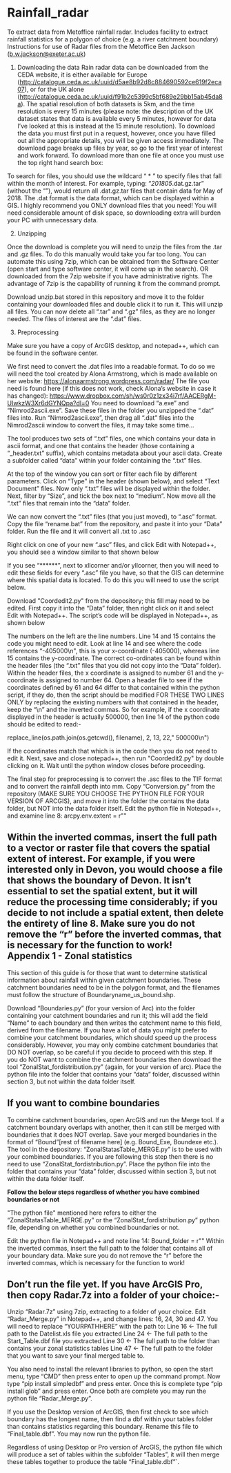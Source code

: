 # Rainfall_radar


To extract data from Metoffice rainfall radar. Includes facility to extract rainfall statistics for a polygon of choice (e.g. a river catchment boundary)
Instructions for use of Radar files from the Metoffice
Ben Jackson (b.w.jackson@exeter.ac.uk)
1)	Downloading the data
Rain radar data can be downloaded from the CEDA website, it is either available for Europe (http://catalogue.ceda.ac.uk/uuid/d5ae8b92d8c884690592ce619f2eca07), or for the UK alone (http://catalogue.ceda.ac.uk/uuid/f91b2c5399c5bf689e29bb15ab45da8a). 
The spatial resolution of both datasets is 5km, and the time resolution is every 15 minutes (please note: the description of the UK dataset states that data is available every 5 minutes, however for data I’ve looked at this is instead at the 15 minute resolution).
To download the data you must first put in a request, however, once you have filled out all the appropriate details, you will be given access immediately.
The download page breaks up files by year, so go to the first year of interest and work forward. To download more than one file at once you must use the top right hand search box:
 
To search for files, you should use the wildcard “ * ” to specify files that fall within the month of interest. For example, typing: “*201805*.dat.gz.tar” (without the “”), would return all .dat.gz.tar  files that contain data for May of 2018. The .dat format is the data format, which can be displayed within a GIS. 
I highly recommend you ONLY download files that you need! You will need considerable amount of disk space, so downloading extra will burden your PC with unnecessary data.

2)	Unzipping


Once the download is complete you will need to unzip the files from the .tar and .gz files. To do this manually would take you far too long. You can automate this using 7zip, which can be obtained from the Software Center (open start and type software center, it will come up in the search). OR downloaded from the 7zip website if you have administrative rights.
The advantage of 7zip is the capability of running it from the command prompt. 
 
Download unzip.bat stored in this repository and move it to the folder containing your downloaded files and double click it to run it. This will unzip all files.
You can now delete all “.tar” and “.gz” files, as they are no longer needed.
The files of interest are the “.dat” files.


3)	Preprocessing


Make sure you have a copy of ArcGIS desktop, and notepad++, which can be found in the software center.

We first need to convert the .dat files into a readable format.
To do so we will need the tool created by Alona Armstrong, which is made available on her website:
https://alonaarmstrong.wordpress.com/radar/
The file you need is found here (if this does not work, check Alona’s website in case it has changed): https://www.dropbox.com/sh/ws0r0z1zx34i7rf/AACERgM-UIwkzW3Xr6dGYNQpa?dl=0 
You need to download “a.exe” and “Nimrod2ascii.exe”. Save these files in the folder you unzipped the “.dat” files into.
Run “Nimrod2ascii.exe”, then drag all “.dat” files into the Nimrod2ascii window to convert the files, it may take some time…
 

The tool produces two sets of “.txt” files, one which contains your data in ascii format, and one that contains the header (those containing a “_header.txt” suffix), which contains metadata about your ascii data.
Create a subfolder called “data” within your folder containing the “.txt” files.

At the top of the window you can sort or filter each file by different parameters. Click on “Type” in the header (shown below), and select “Text Document” files. Now only “.txt” files will be displayed within the folder. Next, filter by “Size”, and tick the box next to “medium”. Now move all the “.txt” files that remain into the “data” folder.
 
 We can now convert the “.txt” files (that you just moved), to “.asc” format. Copy the file “rename.bat” from the repository, and paste it into your “Data” folder. Run the file and it will convert all .txt to .asc
 
Right click on one of your new “.asc” files, and click Edit with Notepad++, you should see a window similar to that shown below
 
If you see “******”, next to xllcorner and/or yllcorner, then you will need to edit these fields for every “.asc” file you have, so that the GIS can determine where this spatial data is located. To do this you will need to use the script below. 
 
Download "Coordedit2.py" from the depository; this fill may need to be edited. First copy it into the “Data” folder, then right click on it and select Edit with Notepad++. The script’s code will be displayed in Notepad++, as shown below
 
The numbers on the left are the line numbers. Line 14 and 15 contains the code you might need to edit. Look at line 14 and see where the code references “-405000\n", this is your x-coordinate (-405000), whereas line 15 contains the y-coordinate.
The correct co-ordinates can be found within the header files (the “.txt” files that you did not copy into the “Data” folder). Within the header files, the x coordinate is assigned to number 61 and the y-coordinate is assigned to number 64. Open a header file to see if the coordinates defined by 61 and 64 differ to that contained within the python script, if they do, then the script should be modified FOR THESE TWO LINES ONLY by replacing the existing numbers with that contained in the header, keep the “\n” and the inverted commas. So for example, if the x coordinate displayed in the header is actually 500000, then line 14 of the python code should be edited to read:-

replace_line(os.path.join(os.getcwd(), filename), 2, 13, 22," 500000\n")


If the coordinates match that which is in the code then you do not need to edit it. Next, save and close notepad++, then run "Coordedit2.py" by double clicking on it. Wait until the python window closes before proceeding.

The final step for preprocessing is to convert the .asc files to the TIF format and to convert the rainfall depth into mm. Copy “Conversion.py” from the repository (MAKE SURE YOU CHOOSE THE PYTHON FILE FOR YOUR VERSION OF ARCGIS), and move it into the folder the contains the data folder, but NOT into the data folder itself.
Edit the python file in Notepad++, and examine line 8:
arcpy.env.extent = r""

Within the inverted commas, insert the full path to a vector or raster file that covers the spatial extent of interest. For example, if you were interested only in Devon, you would choose a file that shows the boundary of Devon. It isn’t essential to set the spatial extent, but it will reduce the processing time considerably; if you decide to not include a spatial extent, then delete the entirety of line 8.
Make sure you do not remove the “r” before the inverted commas, that is necessary for the function to work!
 
Appendix 1 - Zonal statistics
-----------------------------

This section of this guide is for those that want to determine statistical information about rainfall within given catchment boundaries.
These catchment boundaries need to be in the polygon format, and the filenames must follow the structure of Boundaryname_us_bound.shp.

Download “Boundaries.py” (for your version of Arc) into the folder containing your catchment boundaries and run it; this will add the field “Name” to each boundary and then writes the catchment name to this field, derived from the filename.
If you have a lot of data you might prefer to combine your catchment boundaries, which should speed up the process considerably. However, you may only combine catchment boundaries that DO NOT overlap, so be careful if you decide to proceed with this step. If you do NOT want to combine the catchment boundaries then download the tool “ZonalStat_fordistribution.py” (again, for your version of arc). Place the python file into the folder that contains your “data” folder, discussed within section 3, but not within the data folder itself.


If you want to combine boundaries 
---------------------------------
  
To combine catchment boundaries, open ArcGIS and run the Merge tool. If a catchment boundary overlaps with another, then it can still be merged with boundaries that it does NOT overlap. Save your merged boundaries in the format of “Bound”[rest of filename here] (e.g. Bound_Exe, Boundexe etc.).  The tool in the depository: “ZonalStatasTable_MERGE.py” is to be used with your combined boundaries. If you are following this step then there is no need to use “ZonalStat_fordistribution.py”. Place the python file into the folder that contains your “data” folder, discussed within section 3, but not within the data folder itself.

**Follow the below steps regardless of whether you have combined boundaries or not**

"The python file" mentioned here refers to either the “ZonalStatasTable_MERGE.py” or the “ZonalStat_fordistribution.py” python file, depending on whether you combined boundaries or not.

Edit the python file in Notepad++ and note line 14:
 Bound_folder = r""
Within the inverted commas, insert the full path to the folder that contains all of your boundary data. Make sure you do not remove the “r” before the inverted commas, which is necessary for the function to work!

Don’t run the file yet. If you have ArcGIS Pro, then copy Radar.7z  into a folder of your choice:-
--------------

Unzip “Radar.7z” using 7zip, extracting to a folder of your choice. Edit “Radar_Merge.py” in Notepad++, and change lines: 16, 24, 30 and 47. You will need to replace “YOURPATHHERE” with the path to: 
Line 16 <-	The full path to the Datelist.xls file you extracted
Line 24	<- The full path to the Start_Table.dbf file you extracted
Line 30	<- The full path to the folder than contains your zonal statistics tables
Line 47	<- The full path to the folder that you want to save your final merged table to.

You also need to install the relevant libraries to python, so open the start menu, type “CMD” then press enter to open up the command prompt. Now type “pip install simpledbf” and press enter. Once this is complete type “pip install glob” and press enter. Once both are complete you may run the python file “Radar_Merge.py”.

If you use the Desktop version of ArcGIS, then first check to see which boundary has the longest name, then find a dbf within your tables folder than contains statistics regarding this boundary. Rename this file to “Final_table.dbf”. You may now run the python file.

Regardless of using Desktop or Pro version of ArcGIS, the python file which will produce a set of tables within the subfolder “Tables”, it will then merge these tables together to produce the table “Final_table.dbf”`.

